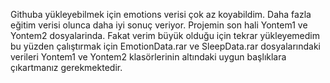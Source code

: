 Githuba yükleyebilmek için emotions verisi çok az koyabildim. Daha fazla eğitim verisi olunca daha iyi sonuç veriyor. Projemin son hali Yontem1 ve Yontem2 dosyalarinda. Fakat verim büyük olduğu için tekrar yükleyemedim bu yüzden çalıştırmak için EmotionData.rar ve SleepData.rar dosyalarındaki verileri Yontem1 ve Yontem2 klasörlerinin altındaki uygun başlıklara çıkartmanız gerekmektedir.

